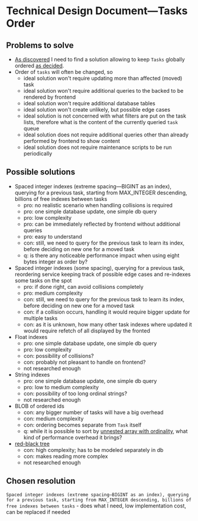 # Technical Design Document—Tasks Order

## Problems to solve

* [As discovered](DDD-tasks.md) I need to find a solution allowing to keep `Tasks` globally
  ordered [as decided](DDD-tasks-order.md).
* Order of `tasks` will often be changed, so
    * ideal solution won't require updating more than affected (moved) task
    * ideal solution won't require additional queries to the backed to be rendered by frontend
    * ideal solution won't require additional database tables
    * ideal solution won't create unlikely, but possible edge cases
    * ideal solution is not concerned with what filters are put on the task lists, therefore what is the content of the
      currently queried `task` queue
    * ideal solution does not require additional queries other than already performed by frontend to show content
    * ideal solution does not require maintenance scripts to be run periodically

## Possible solutions

* Spaced integer indexes (extreme spacing—BIGINT as an index), querying for a previous task, starting from MAX_INTEGER
  descending, billions of free indexes between tasks
    * pro: no realistic scenario when handling collisions is required
    * pro: one simple database update, one simple db query
    * pro: low complexity
    * pro: can be immediately reflected by frontend without additional queries
    * pro: easy to understand
    * con: still, we need to query for the previous task to learn its index, before deciding on new one for a moved task
    * q: is there any noticeable performance impact when using eight bytes integer as order by?
* Spaced integer indexes (some spacing), querying for a previous task, reordering service keeping track of possible edge
  cases and re-indexes some tasks on the spot
    * pro: if done right, can avoid collisions completely
    * pro: medium complexity
    * con: still, we need to query for the previous task to learn its index, before deciding on new one for a moved task
    * con: if a collision occurs, handling it would require bigger update for multiple tasks
    * con: as it is unknown, how many other task indexes where updated it would require refetch of all displayed by the
      fronted
* Float indexes
    * pro: one simple database update, one simple db query
    * pro: low complexity
    * con: possibility of collisions?
    * con: probably not pleasant to handle on frontend?
    * not researched enough
* String indexes
    * pro: one simple database update, one simple db query
    * pro: low to medium complexity
    * con: possibility of too long ordinal strings?
    * not researched enough
* BLOB of ordered ids
    * con: any bigger number of tasks will have a big overhead  
    * con: medium complexity
    * con: ordering becomes separate from `Task` itself
    * q: while it is possible to sort by [unnested array with ordinality](https://dba.stackexchange.com/a/300194), what
      kind of performance overhead it brings?
* [red-black tree](https://cs.stackexchange.com/a/127855)
    * con: high complexity; has to be modeled separately in db
    * con: makes reading more complex
    * not researched enough

## Chosen resolution

`Spaced integer indexes (extreme spacing—BIGINT as an index), querying for a previous task, starting from MAX_INTEGER
  descending, billions of free indexes between tasks` - does what I need, low implementation cost, can be replaced if needed 
